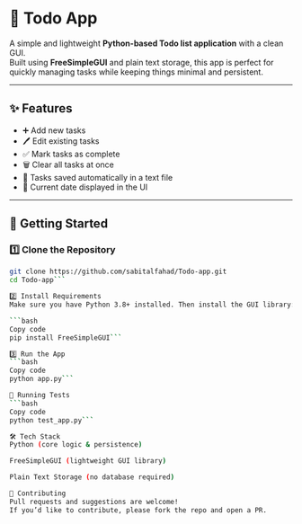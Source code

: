 # 📝 Todo App

A simple and lightweight **Python-based Todo list application** with a clean GUI.  
Built using **FreeSimpleGUI** and plain text storage, this app is perfect for quickly managing tasks while keeping things minimal and persistent.

---

## ✨ Features

- ➕ Add new tasks  
- 🖊️ Edit existing tasks  
- ✅ Mark tasks as complete  
- 🗑️ Clear all tasks at once  
- 💾 Tasks saved automatically in a text file  
- 📅 Current date displayed in the UI  

---

## 🚀 Getting Started

### 1️⃣ Clone the Repository
```bash
git clone https://github.com/sabitalfahad/Todo-app.git
cd Todo-app```

2️⃣ Install Requirements
Make sure you have Python 3.8+ installed. Then install the GUI library:

```bash
Copy code
pip install FreeSimpleGUI```

3️⃣ Run the App
```bash
Copy code
python app.py```

🧪 Running Tests
```bash
Copy code
python test_app.py```

🛠️ Tech Stack
Python (core logic & persistence)

FreeSimpleGUI (lightweight GUI library)

Plain Text Storage (no database required)

🤝 Contributing
Pull requests and suggestions are welcome!
If you’d like to contribute, please fork the repo and open a PR.


